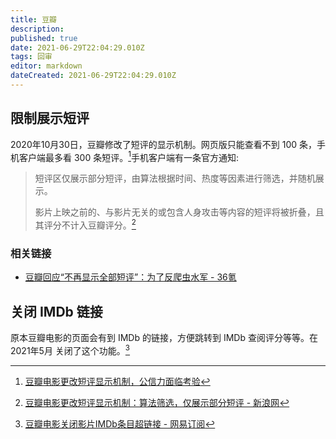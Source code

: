 ```yaml
---
title: 豆瓣
description: 
published: true
date: 2021-06-29T22:04:29.010Z
tags: 回审
editor: markdown
dateCreated: 2021-06-29T22:04:29.010Z
---
```


## 限制展示短评

2020年10月30日，豆瓣修改了短评的显示机制。网页版只能查看不到 100 条，手机客户端最多看 300 条短评。[^ejzep]手机客户端有一条官方通知:

[^ejzep]: [豆瓣电影更改短评显示机制，公信力面临考验](https://archive.is/ejzep "https://mp.weixin.qq.com/s?__biz=MzI0NDgxMzg3Mw%3D%3D&mid=2247502574&idx=1&sn=2825490eabb30b6aa2a1e885bfb7ab31")

> 短评区仅展示部分短评，由算法根据时间、热度等因素进行筛选，并随机展示。
>
> 影片上映之前的、与影片无关的或包含人身攻击等内容的短评将被折叠，且其评分不计入豆瓣评分。[^db_unrl]

[^db_unrl]: [豆瓣电影更改短评显示机制：算法筛选，仅展示部分短评 - 新浪网](https://web.archive.org/web/20210629145158/https://finance.sina.com.cn/tech/2020-10-30/doc-iiznctkc8485578.shtml)

### 相关链接

+ [豆瓣回应“不再显示全部短评”：为了反爬虫水军 - 36氪](https://web.archive.org/web/20210424231521/https://36kr.com/p/952589207680648)

## 关闭 IMDb 链接

原本豆瓣电影的页面会有到 IMDb 的链接，方便跳转到 IMDb 查阅评分等等。在 2021年5月 关闭了这个功能。[^db_rmdbl]

[^db_rmdbl]: [豆瓣电影关闭影片IMDb条目超链接 - 网易订阅](https://web.archive.org/web/20210517051524/https://www.163.com/dy/article/GA2059CR0517VC4C.html)
